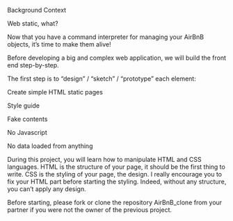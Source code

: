 Background Context

Web static, what?

Now that you have a command interpreter for managing your AirBnB objects, it’s time to make them alive!



Before developing a big and complex web application, we will build the front end step-by-step.



The first step is to “design” / “sketch” / “prototype” each element:



Create simple HTML static pages

Style guide

Fake contents

No Javascript

No data loaded from anything

During this project, you will learn how to manipulate HTML and CSS languages. HTML is the structure of your page, it should be the first thing to write. CSS is the styling of your page, the design. I really encourage you to fix your HTML part before starting the styling. Indeed, without any structure, you can’t apply any design.



Before starting, please fork or clone the repository AirBnB_clone from your partner if you were not the owner of the previous project.
